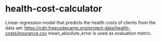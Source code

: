 # health-cost-calculator
Linear regression model that predicts the health costs of clients from the data set: https://cdn.freecodecamp.org/project-data/health-costs/insurance.csv
mean_absolute_error is used as evaluation metric.
